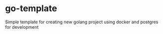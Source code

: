 # go-template

Simple template for creating new golang project using docker and postgres for development


